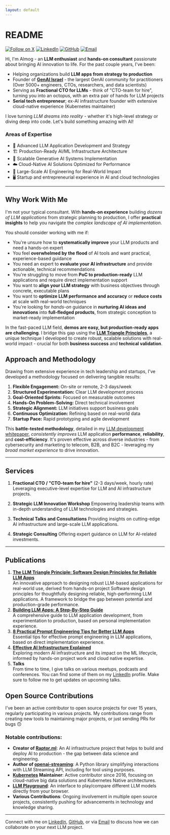 ```yaml
---
layout: default
---
```


# README

[![Follow on X](https://img.shields.io/badge/@AlmogBaku-000?style=for-the-badge&logo=x&logoColor=white)][x]
[![LinkedIn](https://img.shields.io/badge/LinkedIn-0077B5?style=for-the-badge&logo=linkedin&logoColor=white)][linkedin]
[![GitHub](https://img.shields.io/badge/GitHub-100000?style=for-the-badge&logo=github&logoColor=white)][github]
[![Email](https://img.shields.io/badge/Email-D14836?style=for-the-badge&logo=gmail&logoColor=white)][mailto]

Hi, I'm Almog - an **LLM enthusiast** and **hands-on consultant** passionate about bringing AI innovation to life. For
the past couple years, I've been:

- Helping organizations build **LLM apps from strategy to production**
- Founder of [**GenAI Israel**](https://llm.org.il) - the largest GenAI community for practitioners (Over 5000+
  engineers, CTOs, researchers, and data scientists)
- Serving as **Fractional CTO for LLMs** - think of "CTO-team for hire", turning you into an octopus, with
  an extra pair of hands for LLM projects
- **Serial tech entrepreneur**; ex-AI infrastructure founder with extensive cloud-native experience (Kubernetes
  maintainer)

I love turning *LLM dreams into reality* - whether it's high-level strategy or diving deep into code. Let's build
something amazing with AI!

### Areas of Expertise

- 🧠 Advanced LLM Application Development and Strategy
- 🏗️ Production-Ready AI/ML Infrastructure Architecture
- 🌟 Scalable Generative AI Systems Implementation
- ☁️ Cloud-Native AI Solutions Optimized for Performance
- 🚀 Large-Scale AI Engineering for Real-World Impact
- 🖥️ Startup and entrepreneurial experience in AI and cloud technologies

---

## Why Work With Me

I'm not your typical consultant. With **hands-on experience** building *dozens of LLM applications* from strategic
planning to production, I offer **practical insights** to help you navigate the *complex landscape of AI
implementation*.

You should consider working with me if:

- You're unsure how to **systematically improve** your LLM products and need a hands-on expert
- You feel **overwhelmed by the flood** of AI tools and want practical, experience-based guidance
- You need an expert to **evaluate your AI infrastructure** and provide actionable, technical recommendations
- You're struggling to move from **PoC to production-ready** LLM applications and require direct implementation support
- You want to **align your LLM strategy** with business objectives through concrete, executable plans
- You want to **optimize LLM performance and accuracy** or **reduce costs** at scale with real-world techniques
- You're looking for _hands-on_ guidance in **nurturing AI ideas and innovations** into **full-fledged products**, from
  strategic conception to market-ready implementation

In the fast-paced LLM field, **demos are easy, but production-ready apps are challenging**. I bridge this gap using the
[**LLM Triangle Principles**][ltp], a unique technique I developed to create robust, scalable solutions with real-world
impact - crucial for both **business success** and **technical validation**.

## Approach and Methodology

Drawing from extensive experience in tech leadership and startups, I've developed a methodology focused on delivering
tangible results:

1. **Flexible Engagement:** On-site or remote, 2-3 days/week
2. **Structured Experimentation:** Clear LLM development process
3. **Goal-Oriented Sprints:** Focused on measurable outcomes
4. **Hands-On Problem-Solving:** Direct technical involvement
5. **Strategic Alignment:** LLM initiatives support business goals
6. **Continuous Optimization:** Refining based on real-world data
7. **Startup Pace:** Rapid prototyping and agile development

This **battle-tested methodology**, detailed in my [LLM development whitepaper][llm-dev-proc], *consistently improves*
LLM application **performance**, **reliability**, and **cost-efficiency**. It's proven effective across diverse
industries - from cybersecurity and marketing to telecom, B2B, and B2C - leveraging my *broad market experience* to
drive innovation.

---

## Services

1. **Fractional CTO / "CTO-team for hire"** (2-3 days/week, hourly rate)
   Leveraging executive-level expertise for LLM and AI infrastructure projects.

2. **Strategic LLM Innovation Workshop**
   Empowering leadership teams with in-depth understanding of LLM technologies and strategies.

3. **Technical Talks and Consultations**
   Providing insights on cutting-edge AI infrastructure and large-scale LLM applications.

4. **Strategic Consulting**
   Offering expert guidance on LLM for AI-related investments.

---

## Publications

1. **[The LLM Triangle Principle: Software Design Principles for Reliable LLM Apps][ltp]** <br />
   An innovative approach to designing robust LLM-based applications for real-world use, derived from hands-on project
   Software design principles for thoughtfully designing reliable, high-performing LLM applications. A framework to
   bridge the gap between potential and production-grade performance.
2. **[Building LLM Apps: A Step-By-Step Guide][llm-dev-proc]** <br />
   A comprehensive guide to LLM application development, from experimentation to production, based on personal
   implementation experience.
3. **[8 Practical Prompt Engineering Tips for Better LLM Apps][le-tips]** <br />
   Essential tips for effective prompt engineering in LLM applications, based on direct implementation experience.
4. **[Effective AI Infrastructure Explained][ft-platform]** <br />
   Exploring modern AI infrastructure and its impact on the ML lifecycle, informed by hands-on project work and cloud
   native expertise.
5. **Talks** <br />
   From time to time, I give talks on various meetups, podcasts and conferences. You can find some of them on my
   [LinkedIn][linkedin] profile. Make sure to follow me to get updates on upcoming talks.

## Open Source Contributions

I've been an active contributor to open source projects for over 15 years, regularly participating in various projects.
My contributions range from creating new tools to maintaining major projects, or just sending PRs for bugs 🙃

### Notable contributions:

- **Creator of [Raptor.ml](https://github.com/raptor-ml/raptor)**: An AI infrastructure project that helps to build and
  deploy AI to production - the gap between data science and engineering.
- **Author of [openai-streaming](https://github.com/AlmogBaku/openai-streaming)**: A Python library simplifying
  interactions with LLM Streaming API, including for tool using purposes.
- **[Kubernetes](https://kubernetes.io/) Maintainer**: Active contributor since 2016, focusing on cloud-native big data
  solutions and Kubernetes Native architectures.
- **[LLM Playground](https://github.com/AlmogBaku/llm-playground)**: An interface to play/compare different LLM models directly from your browser.
- **Various Contributions**: Ongoing involvement in multiple open source projects, consistently pushing for advancements
  in technology and knowledge sharing.

---

Connect with me on [LinkedIn][linkedin], [GitHub][github], or via
[Email][mailto] to discuss how we can collaborate on your next LLM project.


[linkedin]: https://www.linkedin.com/in/almogbaku/

[github]: https://github.com/AlmogBaku

[x]: https://x.com/AlmogBaku

[mailto]: mailto:almog.baku@gmail.com

[ltp]: https://towardsdatascience.com/the-llm-triangle-principles-to-architect-reliable-ai-apps-d3753dd8542e

[llm-dev-proc]: https://medium.com/@AlmogBaku/building-llm-apps-a-clear-step-by-step-guide-1fe1e6ef60fd

[le-tips]: https://medium.com/@AlmogBaku/8-practical-prompt-engineering-tips-for-better-llm-apps-430eef9b0950

[ft-platform]: https://towardsdatascience.com/effective-ai-infrastructure-or-why-feature-store-is-not-enough-3b6b47edcd35
